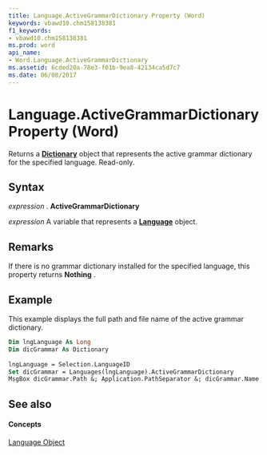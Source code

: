 ```yaml
---
title: Language.ActiveGrammarDictionary Property (Word)
keywords: vbawd10.chm158138381
f1_keywords:
- vbawd10.chm158138381
ms.prod: word
api_name:
- Word.Language.ActiveGrammarDictionary
ms.assetid: 6cded20a-78e3-f01b-9ea8-42134ca5d7c7
ms.date: 06/08/2017
---
```



# Language.ActiveGrammarDictionary Property (Word)

Returns a  **[Dictionary](Word.Dictionary.md)** object that represents the active grammar dictionary for the specified language. Read-only.


## Syntax

 _expression_ . **ActiveGrammarDictionary**

 _expression_ A variable that represents a **[Language](Word.Language.md)** object.


## Remarks

If there is no grammar dictionary installed for the specified language, this property returns  **Nothing** .


## Example

This example displays the full path and file name of the active grammar dictionary.


```vb
Dim lngLanguage As Long 
Dim dicGrammar As Dictionary 
 
lngLanguage = Selection.LanguageID 
Set dicGrammar = Languages(lngLanguage).ActiveGrammarDictionary 
MsgBox dicGrammar.Path &; Application.PathSeparator &; dicGrammar.Name
```


## See also


#### Concepts


[Language Object](Word.Language.md)

